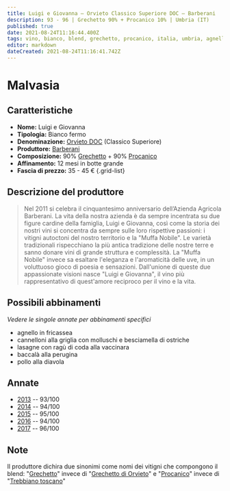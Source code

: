 ```yaml
---
title: Luigi e Giovanna – Orvieto Classico Superiore DOC – Barberani
description: 93 - 96 | Grechetto 90% + Procanico 10% | Umbria (IT)
published: true
date: 2021-08-24T11:16:44.400Z
tags: vino, bianco, blend, grechetto, procanico, italia, umbria, agnello in fricassea, cannelloni alla griglia con molluschi e besciamella di ostriche, lasagne con ragù di coda alla vaccinara, baccalà alla perugina, pollo alla diavola
editor: markdown
dateCreated: 2021-08-24T11:16:41.742Z
---
```


# Malvasia

## Caratteristiche
- **Nome:** Luigi e Giovanna
- **Tipologia:** Bianco fermo
- **Denominazione:** [Orvieto DOC](/denominazioni/Italia/Umbria/DOC/Orvieto) (Classico Superiore)
- **Produttore:** [Barberani](/produttori/Italia/Umbria/Barberani) 
- **Composizione:** 90% [Grechetto](/vitigni/bacca-bianca/grechetto) + 90% [Procanico](/vitigni/bacca-bianca/trebbiano-toscano)
- **Affinamento:** 12 mesi in botte grande 
- **Fascia di prezzo:** 35 - 45 €
{.grid-list}

## Descrizione del produttore

> Nel 2011 si celebra il cinquantesimo anniversario dell’Azienda Agricola Barberani. La vita della nostra azienda è da sempre incentrata su due figure cardine della famiglia, Luigi e Giovanna, così come la storia dei nostri vini si concentra da sempre sulle loro rispettive passioni: i vitigni autoctoni del nostro territorio e la "Muffa Nobile". Le varietà tradizionali rispecchiano la più antica tradizione delle nostre terre e sanno donare vini di grande struttura e complessità. La "Muffa Nobile" invece sa esaltare l'eleganza e l'aromaticità delle uve, in un voluttuoso gioco di poesia e sensazioni. Dall'unione di queste due appassionate visioni nasce "Luigi e Giovanna", il vino più rappresentativo di quest'amore reciproco per il vino e la vita.


## Possibili abbinamenti
*Vedere le singole annate per abbinamenti specifici*

- agnello in fricassea
- cannelloni alla griglia con molluschi e besciamella di ostriche
- lasagne con ragù di coda alla vaccinara
- baccalà alla perugina
- pollo alla diavola

## Annate
- [2013](vini/Italia/Trentino/Poier-e-Sandri/Palai/2013) -- 93/100
- [2014](vini/Italia/Trentino/Poier-e-Sandri/Palai/2014) -- 94/100
- [2015](vini/Italia/Trentino/Poier-e-Sandri/Palai/2015) -- 95/100
- [2016](vini/Italia/Trentino/Poier-e-Sandri/Palai/2016) -- 94/100
- [2017](vini/Italia/Trentino/Poier-e-Sandri/Palai/2017) -- 96/100

## Note
Il produttore dichira due sinonimi come nomi dei vitigni che compongono il blend: "[Grechetto](/vitigni/bacca-bianca/grechetto)" invece di "[Grechetto di Orvieto](/vitigni/bacca-bianca/grechetto-di-orvieto)" e "[Procanico](/vitigni/bacca-bianca/procanico)" invece di "[Trebbiano toscano](/vitigni/bacca-bianca/trebbiano-toscano)"
